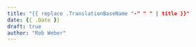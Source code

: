```yaml
---
title: "{{ replace .TranslationBaseName "-" " " | title }}"
date: {{ .Date }}
draft: true
author: "Rob Weber"
---
```

